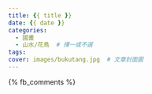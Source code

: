 ```yaml
---
title: {{ title }}
date: {{ date }}
categories:
  - 國畫
  - 山水/花鳥  # 擇一或不選
tags:
cover: images/bukutang.jpg  # 文章封面圖
---
```



{% fb_comments %}
